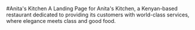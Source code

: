 #Anita's Kitchen
A Landing Page for Anita's Kitchen, a Kenyan-based restaurant dedicated to providing its customers with world-class services, where elegance meets class and good food.
